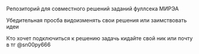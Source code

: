 Репозиторий для совместного решений заданий фуллсека МИРЭА

Убедительная просба видоизменять свои решения или заимствовать идеи

Кто хочет подключиться к решению задачь кидайте свой ник или почту в тг @sn00py666
